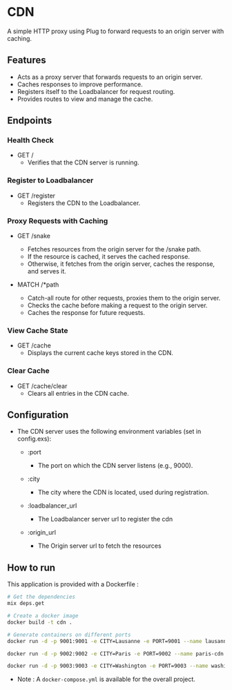 # CDN

A simple HTTP proxy using Plug to forward requests to an origin server with caching.

## Features

- Acts as a proxy server that forwards requests to an origin server.
- Caches responses to improve performance.
- Registers itself to the Loadbalancer for request routing.
- Provides routes to view and manage the cache.

## Endpoints

### Health Check

- GET /
  - Verifies that the CDN server is running.

### Register to Loadbalancer

- GET /register
  - Registers the CDN to the Loadbalancer.

### Proxy Requests with Caching

- GET /snake

  - Fetches resources from the origin server for the /snake path.
  - If the resource is cached, it serves the cached response.
  - Otherwise, it fetches from the origin server, caches the response, and serves it.

- MATCH /\*path
  - Catch-all route for other requests, proxies them to the origin server.
  - Checks the cache before making a request to the origin server.
  - Caches the response for future requests.

### View Cache State

- GET /cache
  - Displays the current cache keys stored in the CDN.

### Clear Cache

- GET /cache/clear
  - Clears all entries in the CDN cache.

## Configuration

- The CDN server uses the following environment variables (set in config.exs):

  - :port

    - The port on which the CDN server listens (e.g., 9000).

  - :city

    - The city where the CDN is located, used during registration.

  - :loadbalancer_url

    - The Loadbalancer server url to register the cdn

  - :origin_url
    - The Origin server url to fetch the resources

## How to run

This application is provided with a Dockerfile :

```bash
# Get the dependencies
mix deps.get

# Create a docker image
docker build -t cdn .

# Generate containers on different ports
docker run -d -p 9001:9001 -e CITY=Lausanne -e PORT=9001 --name lausanne-cdn cdn

docker run -d -p 9002:9002 -e CITY=Paris -e PORT=9002 --name paris-cdn cdn

docker run -d -p 9003:9003 -e CITY=Washington -e PORT=9003 --name washington-cdn cdn
```

* Note : A `docker-compose.yml` is available for the overall project.
